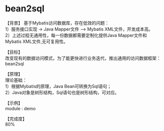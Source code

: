 # bean2sql

【背景】
基于Mybatis访问数据库，存在低效的问题：  
1）服务接口实现 -> Java Mapper文件 —> Mybatis XML文件，开发成本高。  
2）上述过程无通用性，每一份数据都需要定制化提供Java Mapper文件和Mybatis XML文件,无可复用性。  
  
  
【目标】  
改变现有的数据访问模式，为了能更快进行业务迭代，推出通用的访问数据框架：bean2sql  


【原理】  
理论基础：  
1）根据Mybatis的原理，Java Bean可转换为Sql语句；  
2）Java对象是树形结构，Sql语句也是树形结构，可对应。  
  
【示例】  
module : demo  
  
【完成度】  
80%  
